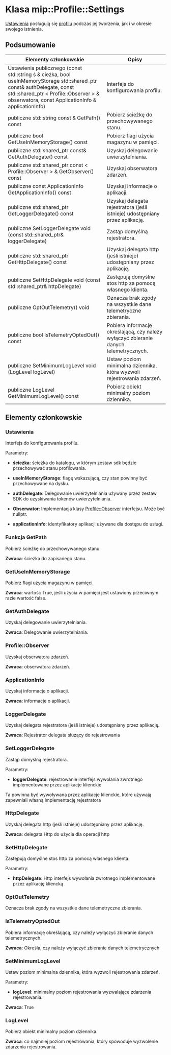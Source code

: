 # <a name="class-mipprofilesettings"></a>Klasa mip::Profile::Settings 
[Ustawienia](class_mip_profile_settings.md) posługują się [profilu](class_mip_profile.md) podczas jej tworzenia, jak i w okresie swojego istnienia.
  
## <a name="summary"></a>Podsumowanie
 Elementy członkowskie                        | Opisy                                
--------------------------------|---------------------------------------------
Ustawienia publicznego (const std::string ś & cieżka, bool useInMemoryStorage std::shared_ptr const<AuthDelegate>& authDelegate, const std::shared_ptr < Profile::Observer > & obserwatora, const ApplicationInfo & applicationInfo)  |  Interfejs do konfigurowania profilu.
 publiczne std::string const & GetPath() const  |  Pobierz ścieżkę do przechowywanego stanu.
 publiczne bool GetUseInMemoryStorage() const  |  Pobierz flagi użycia magazynu w pamięci.
publiczne std::shared_ptr const<AuthDelegate>& GetAuthDelegate() const  |  Uzyskaj delegowanie uwierzytelniania.
publiczne std::shared_ptr const < Profile::Observer > & GetObserver() const  |  Uzyskaj obserwatora zdarzeń.
 publiczne const ApplicationInfo GetApplicationInfo() const  |  Uzyskaj informacje o aplikacji.
publiczne std::shared_ptr<LoggerDelegate> GetLoggerDelegate() const  |  Uzyskaj delegata rejestratora (jeśli istnieje) udostępniany przez aplikację.
publiczne SetLoggerDelegate void (const std::shared_ptr<LoggerDelegate>& loggerDelegate)  |  Zastąp domyślną rejestratora.
publiczne std::shared_ptr<HttpDelegate> GetHttpDelegate() const  |  Uzyskaj delegata http (jeśli istnieje) udostępniany przez aplikację.
publiczne SetHttpDelegate void (const std::shared_ptr<HttpDelegate>& httpDelegate)  |  Zastępują domyślne stos http za pomocą własnego klienta.
 publiczne OptOutTelemetry() void  |  Oznacza brak zgody na wszystkie dane telemetryczne zbierania.
 publiczne bool IsTelemetryOptedOut() const  |  Pobiera informację określającą, czy należy wyłączyć zbieranie danych telemetrycznych.
 publiczne SetMinimumLogLevel void (LogLevel logLevel)  |  Ustaw poziom minimalna dziennika, która wyzwoli rejestrowania zdarzeń.
 publiczne LogLevel GetMinimumLogLevel() const  |  Pobierz obiekt minimalny poziom dziennika.
  
## <a name="members"></a>Elementy członkowskie
  
### <a name="settings"></a>Ustawienia
Interfejs do konfigurowania profilu.

Parametry:  
* **ścieżka**: ścieżka do katalogu, w którym zestaw sdk będzie przechowywać stanu profilowania. 


* **useInMemoryStorage**: flagę wskazującą, czy stan powinny być przechowywane na dysku. 


* **authDelegate**: Delegowanie uwierzytelniania używany przez zestaw SDK do uzyskiwania tokenów uwierzytelniania. 


* **Obserwator**: Implementacja klasy [Profile::Observer](class_mip_profile_observer.md) interfejsu. Może być nullptr. 


* **applicationInfo**: identyfikatory aplikacji używane dla dostępu do usługi.


  
### <a name="getpath"></a>Funkcja GetPath
Pobierz ścieżkę do przechowywanego stanu.

  
**Zwraca**: ścieżka do zapisanego stanu.
  
### <a name="getuseinmemorystorage"></a>GetUseInMemoryStorage
Pobierz flagi użycia magazynu w pamięci.

  
**Zwraca**: wartość True, jeśli użycia w pamięci jest ustawiony przeciwnym razie wartość false.
  
### <a name="getauthdelegate"></a>GetAuthDelegate
Uzyskaj delegowanie uwierzytelniania.

  
**Zwraca**: Delegowanie uwierzytelniania.
  
### <a name="profileobserver"></a>Profile::Observer
Uzyskaj obserwatora zdarzeń.

  
**Zwraca**: obserwatora zdarzeń.
  
### <a name="applicationinfo"></a>ApplicationInfo
Uzyskaj informacje o aplikacji.

  
**Zwraca**: informacje o aplikacji.
  
### <a name="loggerdelegate"></a>LoggerDelegate
Uzyskaj delegata rejestratora (jeśli istnieje) udostępniany przez aplikację.

  
**Zwraca**: Rejestrator delegata służący do rejestrowania
  
### <a name="setloggerdelegate"></a>SetLoggerDelegate
Zastąp domyślną rejestratora.

Parametry:  
* **loggerDelegate**: rejestrowanie interfejs wywołania zwrotnego implementowane przez aplikacje klienckie


Ta powinna być wywoływana przez aplikacje klienckie, które używają zapewniali własną implementację rejestratora
  
### <a name="httpdelegate"></a>HttpDelegate
Uzyskaj delegata http (jeśli istnieje) udostępniany przez aplikację.

  
**Zwraca**: delegata Http do użycia dla operacji http
  
### <a name="sethttpdelegate"></a>SetHttpDelegate
Zastępują domyślne stos http za pomocą własnego klienta.

Parametry:  
* **httpDelegate**: Http interfejs wywołania zwrotnego implementowane przez aplikację kliencką


  
### <a name="optouttelemetry"></a>OptOutTelemetry
Oznacza brak zgody na wszystkie dane telemetryczne zbierania.
  
### <a name="istelemetryoptedout"></a>IsTelemetryOptedOut
Pobiera informację określającą, czy należy wyłączyć zbieranie danych telemetrycznych.

  
**Zwraca**: Określa, czy należy wyłączyć zbieranie danych telemetrycznych
  
### <a name="setminimumloglevel"></a>SetMinimumLogLevel
Ustaw poziom minimalna dziennika, która wyzwoli rejestrowania zdarzeń.

Parametry:  
* **logLevel**: minimalny poziom rejestrowania wyzwalające zdarzenia rejestrowania. 



  
**Zwraca**: True
  
### <a name="loglevel"></a>LogLevel
Pobierz obiekt minimalny poziom dziennika.

  
**Zwraca**: co najmniej poziom rejestrowania, który spowoduje wyzwolenie zdarzenia rejestrowania.